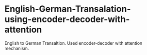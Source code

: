 # English-German-Transalation-using-encoder-decoder-with-attention
English to German Transaltion. Used encoder-decoder with attention mechanism. 
